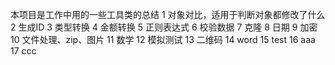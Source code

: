 本项目是工作中用的一些工具类的总结
   1 对象对比，适用于判断对象都修改了什么
   2 生成ID
   3 类型转换
   4 金额转换
   5 正则表达式
   6 校验数据
   7 克隆
   8 日期
   9 加密
   10 文件处理、zip、图片
   11 数学
   12 模拟测试
   13 二维码
   14 word
   15 test
   16 aaa
   17 ccc